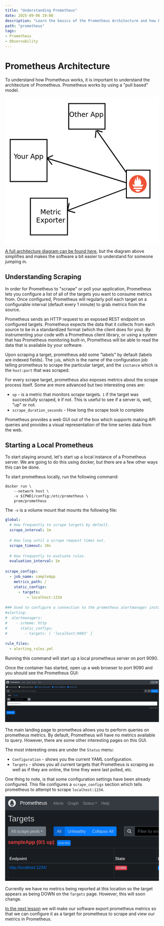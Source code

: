 ```yaml
---
title: "Understanding Prometheus"
date: 2025-09-06 19:00
description: "Learn the basics of the Prometheus Architecture and how Prometheus collects application metrics."
path: "prometheus"
tags:
- Prometheus
- Observability
---
```

# Prometheus Architecture

To understand how Prometheus works, it is important to understand the architecture of Prometheus.
Prometheus works by using a "pull based" model.

![Prometheus Architecture](./images/prometheus/PrometheusArchitecture.png)

[A full architecture diagram can be found here](https://prometheus.io/docs/introduction/overview/#architecture), but the diagram above simplifies and makes the software a bit easier to understand for someone jumping in.

## Understanding Scraping

In order for Prometheus to "scrape" or poll your application, Prometheus lets you configure a list of all of the targets you want to consume metrics from.
Once configured, Prometheus will regularly poll each target on a configurable interval (default every 1 minute) to grab metrics from the source.

Prometheus sends an HTTP request to an exposed REST endpoint on configured targets. Prometheus expects the data that it collects from each source to be in a standardized format (which the client does for you).
By instrumenting your code with a Prometheus client library, or using a system that has Prometheus monitoring built-in, Prometheus will be able to read the data that is available by your software.

Upon scraping a target, prometheus add some "labels" by default (labels are indexed fields).
The `job`, which is the name of the configuration job telling prometheus to scrape the particular target, and the `instance` which is the `host:port` that was scraped.

For every scrape target, prometheus also exposes metrics about the scrape process itself. Some are more advanced but two interesting ones are:

- `up` - is a metric that monitors scrape targets. `1` if the target was successfully scraped, `0` if not. This is useful to see if a server is, well, "up" or not.
- `scrape_duration_seconds` - How long the scrape took to complete

Prometheus provides a web GUI out of the box which supports making API queries and provides a visual representation of the time series data from the web.

## Starting a Local Prometheus

To start playing around, let's start up a local instance of a Prometheus server.
We are going to do this using docker, but there are a few other ways this can be done.

To start prometheus locally, run the following command:

```shell
docker run \
    --network host \
    -v ${PWD}/config:/etc/prometheus \
    prom/prometheus
```

The `-v` is a volume mount that mounts the following file:

```yaml
global:
  # How frequently to scrape targets by default.
  scrape_interval: 1m

  # How long until a scrape request times out.
  scrape_timeout: 10s

  # How frequently to evaluate rules.
  evaluation_interval: 1m

scrape_configs:
  - job_name: sampleApp
    metrics_path: /
    static_configs:
      - targets:
          - localhost:1234

### Used to configure a connection to the prometheus alertmanager instance.
#alerting:
#  alertmanagers:
#    - scheme: http
#      static_configs:
#        - targets: [ 'localhost:9093' ]

rule_files:
  - alerting_rules.yml
```

Running this command will start up a local prometheus server on port 9090.

Once the container has started, open up a web browser to port 9090 and you should see the Prometheus GUI:

![Prometheus GUI](./images/prometheus/PrometheusGui.png)

The main landing page to prometheus allows you to perform queries on prometheus metrics.
By default, Prometheus will have no metrics available to query.
However, there are some other interesting pages on this GUI.

The most interesting ones are under the `Status` menu:

- `Configuration` - shows you the current YAML configuration.
- `Targets` - shows you all current targets that Prometheus is scraping as well as if they are online, the time they were last polled, etc.

One thing to note, is that some configuration settings have been already configured.
This file configures a `scrape_configs` section which tells prometheus to attempt to scrape `localhost:1234`.

![Failing Target](./images/prometheus/PrometheusFailingTarget.png)

Currently we have no metrics being reported at this location so the target appears as being DOWN on the `Targets` page.
However, this will soon change.

[In the next lesson](./2-client-api.md) we will make our software export prometheus metrics so that we can configure it as a target for prometheus to scrape and view our metrics in Prometheus.
